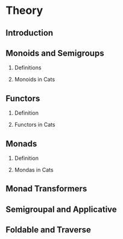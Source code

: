 # Theory

## Introduction

## Monoids and Semigroups

1. Definitions

2. Monoids in Cats

## Functors

1. Definition

2. Functors in Cats

## Monads

1. Definition

2. Mondas in Cats

## Monad Transformers

## Semigroupal and Applicative

## Foldable and Traverse
